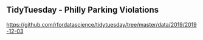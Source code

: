 ## TidyTuesday - Philly Parking Violations

https://github.com/rfordatascience/tidytuesday/tree/master/data/2019/2019-12-03
